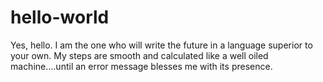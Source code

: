 # hello-world

Yes, hello. I am the one who will write the future in a language superior to your own. My steps are smooth and calculated like a well oiled machine....until an error message blesses me with its presence.
